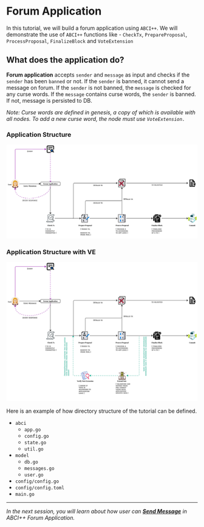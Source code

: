 # Forum Application

In this tutorial, we will build a forum application using `ABCI++`. We will demonstrate the use of `ABCI++` functions like - `CheckTx`, `PrepareProposal`, `ProcessProposal`, `FinalizeBlock` and `VoteExtension`

## What does the application do?

**Forum application** accepts `sender` and `message` as input and checks if the `sender` has been `banned` or not. If the `sender` is banned, it cannot send a message on forum.
If the `sender` is not banned, the `message` is checked for any curse words. If the `message` contains curse words, the `sender` is banned. If not, message is persisted to DB.

*Note: Curse words are defined in genesis, a copy of which is available with all nodes. To add a new curse word, the node must use `VoteExtension.`*

### Application Structure

![Forum App](images/Forum.jpg)

### Application Structure with VE

![Forum App with VE](images/VE.jpg)

Here is an example of how directory structure of the tutorial can be defined.

- `abci`
    - `app.go`
    - `config.go`
    - `state.go`
    - `util.go`
- `model`
    - `db.go`
    - `messages.go`
    - `user.go`
- `config/config.go`
- `config/config.toml`
- `main.go`

---------------

*In the next session, you will learn about how user can [**Send Message**](./3.send-message.md) in ABCI++ Forum Application.*
